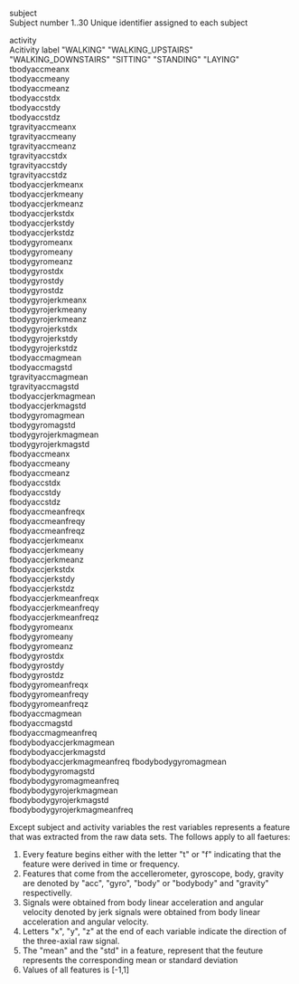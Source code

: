 

 subject                    
    Subject number
                           1..30 Unique identifier assigned to each subject

 activity                   
    Acitivity label
                           "WALKING"
                           "WALKING_UPSTAIRS"
                           "WALKING_DOWNSTAIRS"
                           "SITTING"
                           "STANDING"
                           "LAYING"
 tbodyaccmeanx  
 tbodyaccmeany               
 tbodyaccmeanz  
 tbodyaccstdx                
 tbodyaccstdy     
 tbodyaccstdz                
 tgravityaccmeanx     
 tgravityaccmeany            
 tgravityaccmeanz  
 tgravityaccstdx             
 tgravityaccstdy      
 tgravityaccstdz             
 tbodyaccjerkmeanx    
 tbodyaccjerkmeany           
 tbodyaccjerkmeanz     
 tbodyaccjerkstdx            
 tbodyaccjerkstdy      
 tbodyaccjerkstdz            
 tbodygyromeanx         
 tbodygyromeany              
 tbodygyromeanz           
 tbodygyrostdx               
 tbodygyrostdy            
 tbodygyrostdz               
 tbodygyrojerkmeanx       
 tbodygyrojerkmeany          
 tbodygyrojerkmeanz       
 tbodygyrojerkstdx           
 tbodygyrojerkstdy        
 tbodygyrojerkstdz           
 tbodyaccmagmean          
 tbodyaccmagstd              
 tgravityaccmagmean      
 tgravityaccmagstd           
 tbodyaccjerkmagmean      
 tbodyaccjerkmagstd          
 tbodygyromagmean          
 tbodygyromagstd             
 tbodygyrojerkmagmean    
 tbodygyrojerkmagstd         
 fbodyaccmeanx             
 fbodyaccmeany               
 fbodyaccmeanz             
 fbodyaccstdx                
 fbodyaccstdy               
 fbodyaccstdz                
 fbodyaccmeanfreqx          
 fbodyaccmeanfreqy           
 fbodyaccmeanfreqz          
 fbodyaccjerkmeanx           
 fbodyaccjerkmeany       
 fbodyaccjerkmeanz           
 fbodyaccjerkstdx           
 fbodyaccjerkstdy            
 fbodyaccjerkstdz            
 fbodyaccjerkmeanfreqx       
 fbodyaccjerkmeanfreqy      
 fbodyaccjerkmeanfreqz       
 fbodygyromeanx             
 fbodygyromeany              
 fbodygyromeanz             
 fbodygyrostdx               
 fbodygyrostdy              
 fbodygyrostdz               
 fbodygyromeanfreqx         
 fbodygyromeanfreqy          
 fbodygyromeanfreqz          
 fbodyaccmagmean             
 fbodyaccmagstd              
 fbodyaccmagmeanfreq         
 fbodybodyaccjerkmagmean     
 fbodybodyaccjerkmagstd      
 fbodybodyaccjerkmagmeanfreq 
 fbodybodygyromagmean        
 fbodybodygyromagstd         
 fbodybodygyromagmeanfreq    
 fbodybodygyrojerkmagmean    
 fbodybodygyrojerkmagstd     
 fbodybodygyrojerkmagmeanfreq

Except subject and activity variables the rest variables represents a feature that was extracted from the raw data sets. The follows apply to all faetures:
1. Every feature begins either with the letter "t" or "f" indicating that
   the feature were derived in time or frequency.
2. Features that come from the accellerometer, gyroscope, body, gravity are
   denoted by "acc", "gyro", "body" or "bodybody" and "gravity" respectivelly.
3. Signals were obtained from body linear acceleration and angular velocity
   denoted by jerk signals were obtained from body linear acceleration and
   angular velocity.
4. Letters "x", "y", "z" at the end of each variable indicate the direction of the
   three-axial raw signal.
5. The "mean" and the "std" in a feature, represent that the feuture represents
   the corresponding mean or standard deviation
6. Values of all features is [-1,1]
